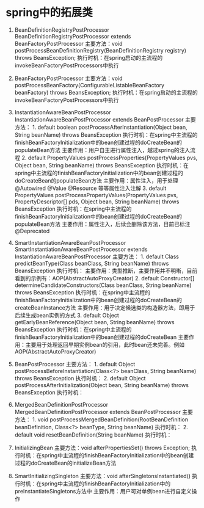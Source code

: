 
# spring中的拓展类

1. BeanDefinitionRegistryPostProcessor
    BeanDefinitionRegistryPostProcessor extends BeanFactoryPostProcessor
    主要方法：void postProcessBeanDefinitionRegistry(BeanDefinitionRegistry registry) throws BeansException;
    执行时机：在spring启动的主流程的invokeBeanFactoryPostProcessors中执行
2. BeanFactoryPostProcessor
    主要方法：void postProcessBeanFactory(ConfigurableListableBeanFactory beanFactory) throws BeansException;
    执行时机：在spring启动的主流程的invokeBeanFactoryPostProcessors中执行

3. InstantiationAwareBeanPostProcessor
    InstantiationAwareBeanPostProcessor extends BeanPostProcessor
    主要方法：
        1. default boolean postProcessAfterInstantiation(Object bean, String beanName) throws BeansException
        执行时机：在spring中主流程的finishBeanFactoryInitialization中的bean创建过程的doCreateBean的populateBean方法
        主要作用：用户自主进行属性注入，越过spring的注入流程
        2. default PropertyValues postProcessProperties(PropertyValues pvs, Object bean, String beanName) throws BeansException
        执行时机：在spring中主流程的finishBeanFactoryInitialization中的bean创建过程的doCreateBean的populateBean方法
        主要作用：属性注入，用于处理@Autowired @Value @Resource 等等属性注入注解
        3. default PropertyValues postProcessPropertyValues(PropertyValues pvs, PropertyDescriptor[] pds, Object bean, String beanName) throws BeansException
        执行时机：在spring中主流程的finishBeanFactoryInitialization中的bean创建过程的doCreateBean的populateBean方法
        主要作用：属性注入，后续会删除该方法，目前已标注@Deprecated
4. SmartInstantiationAwareBeanPostProcessor
    SmartInstantiationAwareBeanPostProcessor extends InstantiationAwareBeanPostProcessor
    主要方法：
        1. default Class<?> predictBeanType(Class<?> beanClass, String beanName) throws BeansException 
        执行时机：
        主要作用：类型推断，主要作用并不明晰，目前看到的示例有：AOP(AbstractAutoProxyCreator)
        2. default Constructor<?>[] determineCandidateConstructors(Class<?> beanClass, String beanName) throws BeansException
        执行时机：在spring中主流程的finishBeanFactoryInitialization中的bean创建过程的doCreateBean的createBeanInstance方法
        主要作用：用于决定候选类的构造器方法，即用于后续生成bean实例的方式
        3. default Object getEarlyBeanReference(Object bean, String beanName) throws BeansException
        执行时机：在spring中主流程的finishBeanFactoryInitialization中的bean创建过程的doCreateBean
        主要作用：主要用于处理返回早期实例bean的引用，此时bean还未完善。例如AOP(AbstractAutoProxyCreator)
5. BeanPostProcessor
    主要方法：
        1. default Object postProcessBeforeInstantiation(Class<?> beanClass, String beanName) throws BeansException
        执行时机：
        2. default Object postProcessAfterInitialization(Object bean, String beanName) throws BeansException
        执行时机：

6. MergedBeanDefinitionPostProcessor
    MergedBeanDefinitionPostProcessor extends BeanPostProcessor
    主要方法：
        1. void postProcessMergedBeanDefinition(RootBeanDefinition beanDefinition, Class<?> beanType, String beanName)
        执行时机：
        2. default void resetBeanDefinition(String beanName)
        执行时机：

7. InitializingBean
    主要方法：void afterPropertiesSet() throws Exception;
    执行时机：在spring中主流程的finishBeanFactoryInitialization中的bean创建过程的doCreateBean的initializeBean方法

8. SmartInitializingSingleton
    主要方法：void afterSingletonsInstantiated()
    执行时机：在spring中主流程的finishBeanFactoryInitialization中的preInstantiateSingletons方法中
    主要作用：用户可对单例bean进行自定义操作